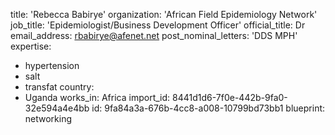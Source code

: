 title: 'Rebecca Babirye'
organization: 'African Field Epidemiology Network'
job_title: 'Epidemiologist/Business Development Officer'
official_title: Dr
email_address: rbabirye@afenet.net
post_nominal_letters: 'DDS MPH'
expertise:
  - hypertension
  - salt
  - transfat
country:
  - Uganda
works_in: Africa
import_id: 8441d1d6-7f0e-442b-9fa0-32e594a4e4bb
id: 9fa84a3a-676b-4cc8-a008-10799bd73bb1
blueprint: networking
